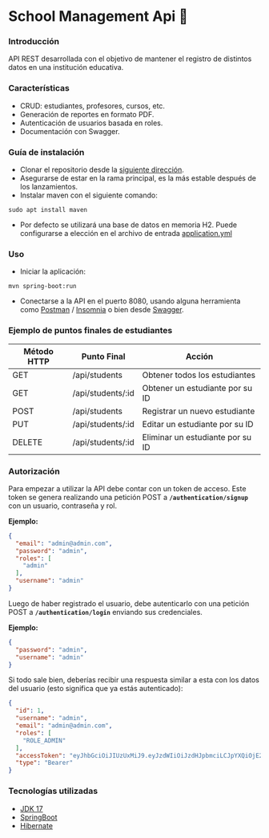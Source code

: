  # School Management Api :school:

### Introducción
API REST desarrollada con el objetivo de mantener el registro de distintos datos en una institución educativa.

### Características
* CRUD: estudiantes, profesores, cursos, etc.
* Generación de reportes en formato PDF.
* Autenticación de usuarios basada en roles. 
* Documentación con Swagger.

### Guía de instalación
* Clonar el repositorio desde la [siguiente dirección](https://github.com/alanrzz/school-management-api.git).
* Asegurarse de estar en la rama principal, es la más estable después de los lanzamientos.
* Instalar maven con el siguiente comando:
```
sudo apt install maven
```
* Por defecto se utilizará una base de datos en memoria H2. Puede configurarse a elección en el archivo de entrada [application.yml](https://github.com/alanrzz/school-management-api/blob/main/src/main/resources/application.yml)

### Uso
* Iniciar la aplicación:
```
mvn spring-boot:run
```
* Conectarse a la API en el puerto 8080, usando alguna herramienta como [Postman](https://www.postman.com/) / [Insomnia](https://insomnia.rest/) o bien desde [Swagger](http://localhost:8080/swagger-ui/).

### Ejemplo de puntos finales de estudiantes
| Método HTTP | Punto Final | Acción |
| --- | --- | --- |
| GET | /api/students | Obtener todos los estudiantes |
| GET | /api/students/:id | Obtener un estudiante por su ID |
| POST | /api/students | Registrar un nuevo estudiante |
| PUT | /api/students/:id | Editar un estudiante por su ID |
| DELETE | /api/students/:id | Eliminar un estudiante por su ID |

### Autorización
Para empezar a utilizar la API debe contar con un token de acceso. Este token se genera
realizando una petición POST a **`/authentication/signup`** con un usuario, contraseña y rol.

**Ejemplo:**
```json
{
  "email": "admin@admin.com",
  "password": "admin",
  "roles": [
    "admin"
  ],
  "username": "admin"
}
```
Luego de haber registrado el usuario, debe autenticarlo con una petición POST a **`/authentication/login`** enviando sus credenciales.

**Ejemplo:**
```json
{
  "password": "admin",
  "username": "admin"
}
```
Si todo sale bien, deberías recibir una respuesta similar a esta con los datos del usuario (esto significa que ya estás autenticado):
```json
{
  "id": 1,
  "username": "admin",
  "email": "admin@admin.com",
  "roles": [
    "ROLE_ADMIN"
  ],
  "accessToken": "eyJhbGciOiJIUzUxMiJ9.eyJzdWIiOiJzdHJpbmciLCJpYXQiOjE2Nzc1MTMwMjAsImV4cCI6MTY3NzU5OTQyMH0.hmvQlQverQAvy9Q45Jr8STo9ENBiXqhbEil5tKbpZsAFERYKYnZZtSEuyyqGsCHsQxo0R-F3GOljAemZWwUEkw",
  "type": "Bearer"
}
```

### Tecnologías utilizadas
* [JDK 17](https://www.oracle.com/java/technologies/javase/jdk17-archive-downloads.html)
* [SpringBoot](https://spring.io/projects/spring-boot)
* [Hibernate](https://hibernate.org/)
